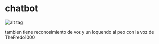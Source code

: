 # chatbot

![alt tag](http://i.imgur.com/ZEqhd0o.png)

tambien tiene reconosimiento de voz y un loquendo al peo con la voz de TheFredo1000
